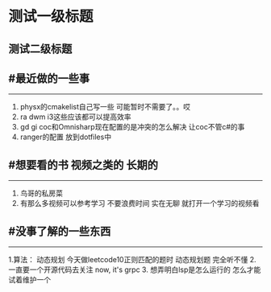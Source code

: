 # 测试一级标题
## 测试二级标题

#最近做的一些事
-----------------------------------------------------------------------------
---
1. physx的cmakelist自己写一些 可能暂时不需要了。。哎
2. ra dwm i3这些应该都可以提高效率
3. gd gi coc和Omnisharp现在配置的是冲突的怎么解决 让coc不管c#的事
4. ranger的配置 放到dotfiles中

#想要看的书 视频之类的 长期的
-----------------------------------------------------------------------------
---
1. 鸟哥的私房菜
2. 有那么多视频可以参考学习 不要浪费时间 实在无聊 就打开一个学习的视频看


#没事了解的一些东西
-----------------------------------------------------------------------------
---
1.算法： 动态规划 今天做leetcode10正则匹配的题时  动态规划题 完全听不懂
2. 一直要一个开源代码去关注
   now, it's grpc
3. 想弄明白lsp是怎么运行的 怎么才能试着维护一个
